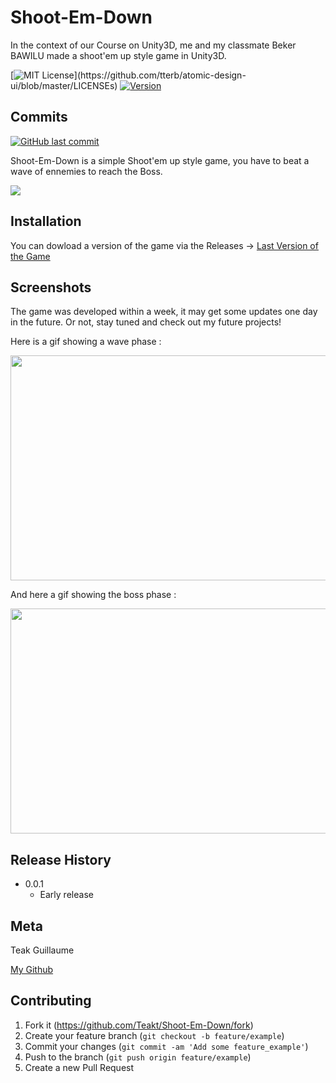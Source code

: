# Shoot-Em-Down
In the context of our Course on Unity3D, me and my classmate Beker BAWILU made a shoot'em up style game in Unity3D.

[![MIT License](https://img.shields.io/apm/l/atomic-design-ui.svg?)](https://github.com/tterb/atomic-design-ui/blob/master/LICENSEs)
[![Version](https://badge.fury.io/gh/tterb%2FHyde.svg)](https://badge.fury.io/gh/tterb%2FHyde)
## Commits
[![GitHub last commit](https://img.shields.io/github/last-commit/google/skia.svg?style=flat)]()


Shoot-Em-Down is a simple Shoot'em up style game, you have to beat a wave of ennemies to reach the Boss.

![](header.png)

## Installation
You can dowload a version of the game via the Releases -> [Last Version of the Game](https://github.com/Teakt/Shoot-Em-Down/files/5680753/ShootEmDOwn.zip)
## Screenshots

The game was developed within a week, it may get some updates one day in the future. Or not, stay tuned and check out my future projects! 

Here is a gif showing a wave phase : 

<img src="https://github.com/Teakt/Shoot-Em-Down/blob/master/waves_gif.gif" width="640" height="360" />

And here a gif showing the boss phase : 

<img src="https://github.com/Teakt/Shoot-Em-Down/blob/master/boss_gif_shootemdown.gif" width="640" height="360" />


## Release History


* 0.0.1
    * Early release 

## Meta

Teak Guillaume


[My Github](https://github.com/Teakt)

## Contributing

1. Fork it (<https://github.com/Teakt/Shoot-Em-Down/fork>)
2. Create your feature branch (`git checkout -b feature/example`)
3. Commit your changes (`git commit -am 'Add some feature_example'`)
4. Push to the branch (`git push origin feature/example`)
5. Create a new Pull Request

<!-- Markdown link & img dfn's -->
[wiki]: https://github.com/Teakt/Shoot-Em-Down/wiki

